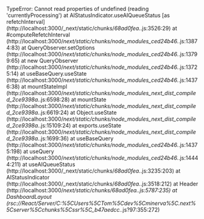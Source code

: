 TypeError: Cannot read properties of undefined (reading 'currentlyProcessing')
    at AIStatusIndicator.useAIQueueStatus [as refetchInterval] (http://localhost:3000/_next/static/chunks/_68ad0fea._.js:3526:29)
    at #computeRefetchInterval (http://localhost:3000/_next/static/chunks/node_modules_ced24b46._.js:13874:83)
    at QueryObserver.setOptions (http://localhost:3000/_next/static/chunks/node_modules_ced24b46._.js:13799:65)
    at new QueryObserver (http://localhost:3000/_next/static/chunks/node_modules_ced24b46._.js:13725:14)
    at useBaseQuery.useState (http://localhost:3000/_next/static/chunks/node_modules_ced24b46._.js:14376:38)
    at mountStateImpl (http://localhost:3000/_next/static/chunks/node_modules_next_dist_compiled_2ce9398a._.js:6598:28)
    at mountState (http://localhost:3000/_next/static/chunks/node_modules_next_dist_compiled_2ce9398a._.js:6619:24)
    at Object.useState (http://localhost:3000/_next/static/chunks/node_modules_next_dist_compiled_2ce9398a._.js:15109:24)
    at exports.useState (http://localhost:3000/_next/static/chunks/node_modules_next_dist_compiled_2ce9398a._.js:1699:36)
    at useBaseQuery (http://localhost:3000/_next/static/chunks/node_modules_ced24b46._.js:14375:198)
    at useQuery (http://localhost:3000/_next/static/chunks/node_modules_ced24b46._.js:14444:211)
    at useAIQueueStatus (http://localhost:3000/_next/static/chunks/_68ad0fea._.js:3235:203)
    at AIStatusIndicator (http://localhost:3000/_next/static/chunks/_68ad0fea._.js:3518:212)
    at Header (http://localhost:3000/_next/static/chunks/_68ad0fea._.js:5787:235)
    at DashboardLayout (rsc://React/Server/C:%5CUsers%5CTom%5Cdev%5Cminerva%5C.next%5Cserver%5Cchunks%5Cssr%5C_b47aedcc._.js?97:355:272)